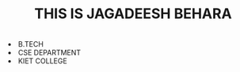 
<!DOCTYPE html>
<html>
  <head>
  </head>
  <body>
    <h1 align="center">THIS IS JAGADEESH BEHARA</h1><br>
    <li>B.TECH</li>
    <li>CSE DEPARTMENT</li>
    <li>KIET COLLEGE</li><br>
    
    
    
  </body>
</html>
    
